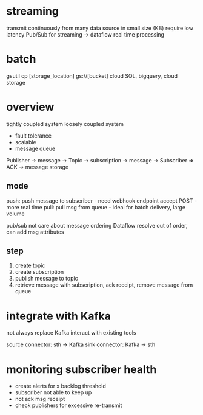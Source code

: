 # streaming
transmit continuously from many data source in small size (KB)
require low latency
Pub/Sub for streaming -> dataflow real time processing

# batch
gsutil cp [storage_location] gs://[bucket]
cloud SQL, bigquery, cloud storage


# overview
tightly coupled system
loosely coupled system
- fault tolerance
- scalable
- message queue

Publisher -> message -> Topic -> subscription -> message -> Subscriber => ACK
                        -> message storage

## mode
push: push message to subscriber
    - need webhook endpoint accept POST
    - more real time
pull: pull msg from queue
    - ideal for batch delivery, large volume

pub/sub not care about message ordering
Dataflow resolve out of order, can add msg attributes

## step
1. create topic
2. create subscription
3. publish message to topic
4. retrieve message with subscription, ack receipt, remove message from queue

# integrate with Kafka
not always replace Kafka
interact with existing tools

source connector: sth -> Kafka
sink connector: Kafka -> sth

# monitoring subscriber health
- create alerts for x backlog threshold
- subscriber not able to keep up
- not ack msg receipt
- check publishers for excessive re-transmit








